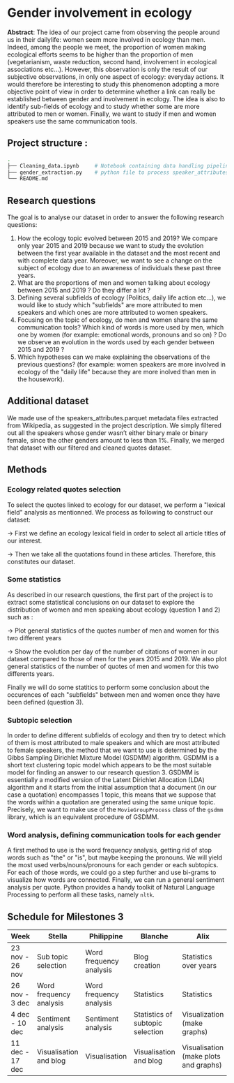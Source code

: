 # Gender involvement in ecology

**Abstract**: 
The idea of our project came from observing the people around us in their dailylife: women seem more involved in ecology than men. Indeed, among the people we meet, the proportion of women making ecological efforts seems to be higher than the proportion of men (vegetarianism, waste reduction, second hand, involvement in ecological associations etc...). However, this observation is only the result of our subjective observations, in only one aspect of ecology: everyday actions. It would therefore be interesting to study this phenomenon adopting a more objective point of view in order to determine whether a link can really be established between gender and involvement in ecology. The idea is also to identify sub-fields of ecology and to study whether some are more attributed to men or women. Finally, we want to study if men and women speakers use the same communication tools.

## Project structure :

```bash
.
├── Cleaning_data.ipynb     # Notebook containing data handling pipeline and initial analysis
├── gender_extraction.py    # python file to process speaker_attributes.parquet
└── README.md
```
## Research questions

The goal is to analyse our dataset in order to answer the following research questions: 

1. How the ecology topic evolved between 2015 and 2019? We compare only year 2015 and 2019 because we want to study the evolution between the first year available in the dataset and the most recent and with complete data year. Moreover, we want to see a change on the subject of ecology due to an awareness of individuals these past three years.
2. What are the proportions of men and women talking about ecology between 2015 and 2019 ? Do they differ a lot ?
3. Defining several subfields of ecology (Politics, daily life action etc...), we would like to study which "subfields" are more attributed to men speakers and which ones are more attributed to women speakers.
4. Focusing on the topic of ecology, do men and women share the same communication tools? Which kind of words is more used by men, which one by women (for example: emotional words, pronouns and so on) ? Do we observe an evolution in the words used by each gender between 2015 and 2019 ?
5. Which hypotheses can we make explaining the observations of the previous questions? (for example: women speakers are more involved in ecology of the "daily life" because they are more inolved than men in the housework).

## Additional dataset 
We made use of the speakers_attributes.parquet metadata files extracted from Wikipedia, as suggested in the project description. We simply filtered out all the speakers whose gender wasn’t either binary male or binary female, since the other genders amount to less than 1%. Finally, we merged that dataset with our filtered and cleaned quotes dataset.

## Methods

### Ecology related quotes selection
To select the quotes linked to ecology for our dataset, we perform a "lexical field" analysis as mentionned. We process as following to construct our dataset:

→ First we define an ecology lexical field in order to select all article titles of our interest.

→ Then we take all the quotations found in these articles. Therefore, this constitutes our dataset.

### Some statistics
    
As described in our research questions, the first part of the project is to extract some statistical conclusions on our dataset to explore the distribution of women and men speaking about ecology (question 1 and 2) such as : 

→ Plot general statistics of the quotes number of men and women for this two different years

→ Show the evolution per day of the number of citations of women in our dataset compared to those of men for the years 2015 and 2019. We also plot general statistics of the number of quotes of men and women for this two differents years. 

Finally we will do some statitics to perform some conclusion about the occurences of each "subfields" between men and women once they have been defined (question 3). 
    
### Subtopic selection

  In order to define different subfields of ecology and then try to detect which of them is most attributed to male speakers and which are most attributed to female speakers, the method that we want to use is determined by the Gibbs Sampling Dirichlet Mixture Model (GSDMM) algorithm. GSDMM is a short text clustering topic model which appears to be the most suitable model for finding an answer to our research question 3. GSDMM is essentially a modified version of the Latent Dirichlet Allocation (LDA) algorithm and it starts from the initial assumption that a document (in our case a quotation) encompasses 1 topic, this means that we suppose that the words within a quotation are generated using the same unique topic. Precisely, we want to make use of the `MovieGroupProcess` class of the `gsdmm` library, which is an equivalent procedure of GSDMM.
  
### Word analysis, defining communication tools for each gender

  A first method to use is the word frequency analysis, getting rid of stop words such as "the" or "is", but maybe keeping the pronouns. We will yield the most used verbs/nouns/pronouns for each gender or each subtopics. For each of those words, we could go a step further and use bi-grams to visualize how words are connected. Finally, we can run a general sentiment analysis per quote. Python provides a handy toolkit of Natural Language Processing to perform all these tasks, namely `nltk`.

## Schedule for Milestones 3

| Week            | Stella                  | Philippine              | Blanche                          | Alix                                  |
|-----------------|-------------------------|-------------------------|----------------------------------|---------------------------------------|
| 23 nov - 26 nov | Sub topic selection     | Word frequency analysis | Blog creation                    | Statistics over years                 |
| 26 nov - 3 dec  | Word frequency analysis | Word frequency analysis | Statistics                       | Statistics                            |
| 4 dec - 10 dec  | Sentiment analysis      | Sentiment analysis      | Statistics of subtopic selection | Visualization (make graphs)           |
| 11 dec - 17 dec | Visualisation and blog  | Visualisation           | Visualisation and blog           | Visualisation (make plots and graphs) |
